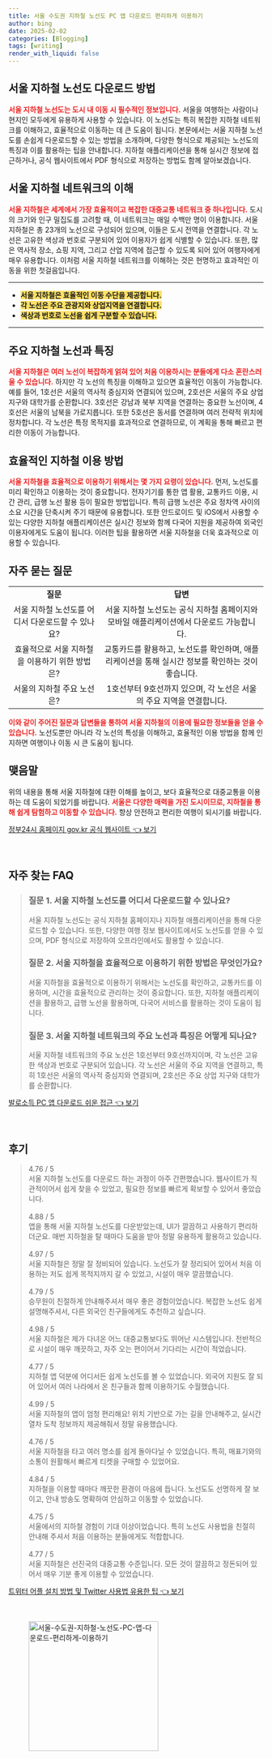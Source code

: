 ```yaml
---
title: 서울 수도권 지하철 노선도 PC 앱 다운로드 편리하게 이용하기
author: bing
date: 2025-02-02
categories: [Blogging]
tags: [writing]
render_with_liquid: false
---
```



<h2 id='서울-지하철-노선도-다운로드'>서울 지하철 노선도 다운로드 방법</h2>

<p><b><span style="color: #ee2323;">서울 지하철 노선도는 도시 내 이동 시 필수적인 정보입니다.</span></b> 서울을 여행하는 사람이나 현지인 모두에게 유용하게 사용할 수 있습니다. 이 노선도는 특히 복잡한 지하철 네트워크를 이해하고, 효율적으로 이동하는 데 큰 도움이 됩니다. 본문에서는 서울 지하철 노선도를 손쉽게 다운로드할 수 있는 방법을 소개하며, 다양한 형식으로 제공되는 노선도의 특징과 이를 활용하는 팁을 안내합니다. 지하철 애플리케이션을 통해 실시간 정보에 접근하거나, 공식 웹사이트에서 PDF 형식으로 저장하는 방법도 함께 알아보겠습니다. </p>

<h2 id='서울-지하철-네트워크-이해하기'>서울 지하철 네트워크의 이해</h2>

<p><b><span style="color: #ee2323;">서울 지하철은 세계에서 가장 효율적이고 복잡한 대중교통 네트워크 중 하나입니다.</span></b> 도시의 크기와 인구 밀집도를 고려할 때, 이 네트워크는 매일 수백만 명이 이용합니다. 서울 지하철은 총 23개의 노선으로 구성되어 있으며, 이들은 도시 전역을 연결합니다. 각 노선은 고유한 색상과 번호로 구분되어 있어 이용자가 쉽게 식별할 수 있습니다. 또한, 많은 역사적 장소, 쇼핑 지역, 그리고 산업 지역에 접근할 수 있도록 되어 있어 여행자에게 매우 유용합니다. 이처럼 서울 지하철 네트워크를 이해하는 것은 현명하고 효과적인 이동을 위한 첫걸음입니다.</p>

<hr />

<ul>
    <li><b><span style="background-color: #ffe066;">서울 지하철은 효율적인 이동 수단을 제공합니다.</span></b></li>
    <li><b><span style="background-color: #ffe066;">각 노선은 주요 관광지와 상업지역을 연결합니다.</span></b></li>
    <li><b><span style="background-color: #ffe066;">색상과 번호로 노선을 쉽게 구분할 수 있습니다.</span></b></li>
</ul>

<hr />

<h2 id='주요-지하철-노선과-특징'>주요 지하철 노선과 특징</h2>

<p><b><span style="color: #ee2323;">서울 지하철은 여러 노선이 복잡하게 얽혀 있어 처음 이용하시는 분들에게 다소 혼란스러울 수 있습니다.</span></b> 하지만 각 노선의 특징을 이해하고 있으면 효율적인 이동이 가능합니다. 예를 들어, 1호선은 서울의 역사적 중심지와 연결되어 있으며, 2호선은 서울의 주요 상업 지구와 대학가를 순환합니다. 3호선은 강남과 북부 지역을 연결하는 중요한 노선이며, 4호선은 서울의 남북을 가로지릅니다. 또한 5호선은 동서를 연결하며 여러 전략적 위치에 정차합니다. 각 노선은 특정 목적지를 효과적으로 연결하므로, 이 계획을 통해 빠르고 편리한 이동이 가능합니다.</p>

<h2 id='효율적인-지하철-이용-방법'>효율적인 지하철 이용 방법</h2>

<p><b><span style="color: #ee2323;">서울 지하철을 효율적으로 이용하기 위해서는 몇 가지 요령이 있습니다.</span></b> 먼저, 노선도를 미리 확인하고 이용하는 것이 중요합니다. 전자기기를 통한 앱 활용, 교통카드 이용, 시간 관리, 급행 노선 활용 등이 필요한 방법입니다. 특히 급행 노선은 주요 정차역 사이의 소요 시간을 단축시켜 주기 때문에 유용합니다. 또한 안드로이드 및 iOS에서 사용할 수 있는 다양한 지하철 애플리케이션은 실시간 정보와 함께 다국어 지원을 제공하여 외국인 이용자에게도 도움이 됩니다. 이러한 팁을 활용하면 서울 지하철을 더욱 효과적으로 이용할 수 있습니다.</p>

<h2 id='자주-묻는-질문'>자주 묻는 질문</h2>

<table>
    <tr>
        <td style="text-align: center; height: 17px;"><b>질문</b></td>
        <td style="text-align: center; height: 17px;"><b>답변</b></td>
    </tr>
    <tr>
        <td style="text-align: center; height: 17px;">서울 지하철 노선도를 어디서 다운로드할 수 있나요?</td>
        <td style="text-align: center; height: 17px;">서울 지하철 노선도는 공식 지하철 홈페이지와 모바일 애플리케이션에서 다운로드 가능합니다.</td>
    </tr>
    <tr>
        <td style="text-align: center; height: 17px;">효율적으로 서울 지하철을 이용하기 위한 방법은?</td>
        <td style="text-align: center; height: 17px;">교통카드를 활용하고, 노선도를 확인하며, 애플리케이션을 통해 실시간 정보를 확인하는 것이 좋습니다.</td>
    </tr>
    <tr>
        <td style="text-align: center; height: 17px;">서울의 지하철 주요 노선은?</td>
        <td style="text-align: center; height: 17px;">1호선부터 9호선까지 있으며, 각 노선은 서울의 주요 지역을 연결합니다.</td>
    </tr>
</table>

<p><b><span style="color: #ee2323;">이와 같이 주어진 질문과 답변들을 통하여 서울 지하철의 이용에 필요한 정보들을 얻을 수 있습니다.</span></b> 노선도뿐만 아니라 각 노선의 특성을 이해하고, 효율적인 이용 방법을 함께 인지하면 여행이나 이동 시 큰 도움이 됩니다.</p>

<h2 id='맺음말'>맺음말</h2>

<p>위의 내용을 통해 서울 지하철에 대한 이해를 높이고, 보다 효율적으로 대중교통을 이용하는 데 도움이 되었기를 바랍니다. <b><span style="color: #ee2323;">서울은 다양한 매력을 가진 도시이므로, 지하철을 통해 쉽게 탐험하고 이동할 수 있습니다.</span></b> 항상 안전하고 편리한 여행이 되시기를 바랍니다.</p>


<p><a class="click-button" title="정부24시 홈페이지 gov.kr 공식 웹사이트" href="https://somered.github.io/posts/%EC%A0%95%EB%B6%8024%EC%8B%9C-%ED%99%88%ED%8E%98%EC%9D%B4%EC%A7%80-gov.kr-%EA%B3%B5%EC%8B%9D-%EC%9B%B9%EC%82%AC%EC%9D%B4%ED%8A%B8/" rel="dofollow">정부24시 홈페이지 gov.kr 공식 웹사이트 👈 보기</a></p><br>
<h2 id='자주_찾는_FAQ'>자주 찾는 FAQ</h2>
<div itemscope="" itemtype="https://schema.org/FAQPage"> 
<blockquote> 
<div itemscope="" itemprop="mainEntity" itemtype="https://schema.org/Question"> 
<h3 itemprop="name">질문 1. 서울 지하철 노선도를 어디서 다운로드할 수 있나요?</h3> 
<div itemscope="" itemprop="acceptedAnswer" itemtype="https://schema.org/Answer"> 
<span itemprop="text"> 
<p>서울 지하철 노선도는 공식 지하철 홈페이지나 지하철 애플리케이션을 통해 다운로드할 수 있습니다. 또한, 다양한 여행 정보 웹사이트에서도 노선도를 얻을 수 있으며, PDF 형식으로 저장하여 오프라인에서도 활용할 수 있습니다.</p> 
</span> 
</div> 
</div> 
<div itemscope="" itemprop="mainEntity" itemtype="https://schema.org/Question"> 
<h3 itemprop="name">질문 2. 서울 지하철을 효율적으로 이용하기 위한 방법은 무엇인가요?</h3> 
<div itemscope="" itemprop="acceptedAnswer" itemtype="https://schema.org/Answer"> 
<span itemprop="text"> 
<p>서울 지하철을 효율적으로 이용하기 위해서는 노선도를 확인하고, 교통카드를 이용하며, 시간을 효율적으로 관리하는 것이 중요합니다. 또한, 지하철 애플리케이션을 활용하고, 급행 노선을 활용하며, 다국어 서비스를 활용하는 것이 도움이 됩니다.</p> 
</span> 
</div> 
</div> 
<div itemscope="" itemprop="mainEntity" itemtype="https://schema.org/Question"> 
<h3 itemprop="name">질문 3. 서울 지하철 네트워크의 주요 노선과 특징은 어떻게 되나요?</h3> 
<div itemscope="" itemprop="acceptedAnswer" itemtype="https://schema.org/Answer"> 
<span itemprop="text"> 
<p>서울 지하철 네트워크의 주요 노선은 1호선부터 9호선까지이며, 각 노선은 고유한 색상과 번호로 구분되어 있습니다. 각 노선은 서울의 주요 지역을 연결하고, 특히 1호선은 서울의 역사적 중심지와 연결되며, 2호선은 주요 상업 지구와 대학가를 순환합니다.</p> 
</span> 
</div> 
</div> 
</blockquote> 
</div>
<p><a class="click-button" title="발로소득 PC 앱 다운로드 쉬운 접근" href="https://somered.github.io/posts/%EB%B0%9C%EB%A1%9C%EC%86%8C%EB%93%9D-PC-%EC%95%B1-%EB%8B%A4%EC%9A%B4%EB%A1%9C%EB%93%9C-%EC%89%AC%EC%9A%B4-%EC%A0%91%EA%B7%BC/" rel="dofollow">발로소득 PC 앱 다운로드 쉬운 접근 👈 보기</a></p><br>
<h2 id='후기'>후기</h2>
<div itemscope itemtype="https://schema.org/Product">
  <blockquote>
  <div itemprop="review" itemscope itemtype="https://schema.org/Review">
      <div itemprop="reviewRating" itemscope itemtype="https://schema.org/Rating"> <span itemprop="ratingValue">4.76</span> / <span itemprop="bestRating">5</span> </div>
      <span itemprop="reviewBody">서울 지하철 노선도를 다운로드 하는 과정이 아주 간편했습니다. 웹사이트가 직관적이어서 쉽게 찾을 수 있었고, 필요한 정보를 빠르게 확보할 수 있어서 좋았습니다.</span>
  </div>
  <br>
  <div itemprop="review" itemscope itemtype="https://schema.org/Review">
      <div itemprop="reviewRating" itemscope itemtype="https://schema.org/Rating"> <span itemprop="ratingValue">4.88</span> / <span itemprop="bestRating">5</span> </div>
      <span itemprop="reviewBody">앱을 통해 서울 지하철 노선도를 다운받았는데, UI가 깔끔하고 사용하기 편리하더군요. 매번 지하철을 탈 때마다 도움을 받아 정말 유용하게 활용하고 있습니다.</span>
  </div>
  <br>
  <div itemprop="review" itemscope itemtype="https://schema.org/Review">
      <div itemprop="reviewRating" itemscope itemtype="https://schema.org/Rating"> <span itemprop="ratingValue">4.97</span> / <span itemprop="bestRating">5</span> </div>
      <span itemprop="reviewBody">서울 지하철은 정말 잘 정비되어 있습니다. 노선도가 잘 정리되어 있어서 처음 이용하는 저도 쉽게 목적지까지 갈 수 있었고, 시설이 매우 깔끔했습니다.</span>
  </div>
  <br>
  <div itemprop="review" itemscope itemtype="https://schema.org/Review">
      <div itemprop="reviewRating" itemscope itemtype="https://schema.org/Rating"> <span itemprop="ratingValue">4.79</span> / <span itemprop="bestRating">5</span> </div>
      <span itemprop="reviewBody">승무원이 친절하게 안내해주셔서 매우 좋은 경험이었습니다. 복잡한 노선도 쉽게 설명해주셔서, 다른 외국인 친구들에게도 추천하고 싶습니다.</span>
  </div>
  <br>
  <div itemprop="review" itemscope itemtype="https://schema.org/Review">
      <div itemprop="reviewRating" itemscope itemtype="https://schema.org/Rating"> <span itemprop="ratingValue">4.98</span> / <span itemprop="bestRating">5</span> </div>
      <span itemprop="reviewBody">서울 지하철은 제가 다녀온 어느 대중교통보다도 뛰어난 시스템입니다. 전반적으로 시설이 매우 깨끗하고, 자주 오는 편이어서 기다리는 시간이 적었습니다.</span>
  </div>
  <br>
  <div itemprop="review" itemscope itemtype="https://schema.org/Review">
      <div itemprop="reviewRating" itemscope itemtype="https://schema.org/Rating"> <span itemprop="ratingValue">4.77</span> / <span itemprop="bestRating">5</span> </div>
      <span itemprop="reviewBody">지하철 앱 덕분에 어디서든 쉽게 노선도를 볼 수 있었습니다. 외국어 지원도 잘 되어 있어서 여러 나라에서 온 친구들과 함께 이용하기도 수월했습니다.</span>
  </div>
  <br>
  <div itemprop="review" itemscope itemtype="https://schema.org/Review">
      <div itemprop="reviewRating" itemscope itemtype="https://schema.org/Rating"> <span itemprop="ratingValue">4.99</span> / <span itemprop="bestRating">5</span> </div>
      <span itemprop="reviewBody">서울 지하철의 앱이 엄청 편리해요! 위치 기반으로 가는 길을 안내해주고, 실시간 열차 도착 정보까지 제공해줘서 정말 유용했습니다.</span>
  </div>
  <br>
  <div itemprop="review" itemscope itemtype="https://schema.org/Review">
      <div itemprop="reviewRating" itemscope itemtype="https://schema.org/Rating"> <span itemprop="ratingValue">4.76</span> / <span itemprop="bestRating">5</span> </div>
      <span itemprop="reviewBody">서울 지하철을 타고 여러 명소를 쉽게 돌아다닐 수 있었습니다. 특히, 매표기와의 소통이 원활해서 빠르게 티켓을 구매할 수 있었어요.</span>
  </div>
  <br>
  <div itemprop="review" itemscope itemtype="https://schema.org/Review">
      <div itemprop="reviewRating" itemscope itemtype="https://schema.org/Rating"> <span itemprop="ratingValue">4.84</span> / <span itemprop="bestRating">5</span> </div>
      <span itemprop="reviewBody">지하철을 이용할 때마다 깨끗한 환경이 마음에 듭니다. 노선도도 선명하게 잘 보이고, 안내 방송도 명확하여 안심하고 이동할 수 있었습니다.</span>
  </div>
  <br>
  <div itemprop="review" itemscope itemtype="https://schema.org/Review">
      <div itemprop="reviewRating" itemscope itemtype="https://schema.org/Rating"> <span itemprop="ratingValue">4.75</span> / <span itemprop="bestRating">5</span> </div>
      <span itemprop="reviewBody">서울에서의 지하철 경험이 기대 이상이었습니다. 특히 노선도 사용법을 친절히 안내해 주셔서 처음 이용하는 분들에게도 적합합니다.</span>
  </div>
  <br>
  <div itemprop="review" itemscope itemtype="https://schema.org/Review">
      <div itemprop="reviewRating" itemscope itemtype="https://schema.org/Rating"> <span itemprop="ratingValue">4.77</span> / <span itemprop="bestRating">5</span> </div>
      <span itemprop="reviewBody">서울 지하철은 선진국의 대중교통 수준입니다. 모든 것이 깔끔하고 정돈되어 있어서 매우 기분 좋게 이용할 수 있었습니다.</span>
  </div>
  </blockquote>
</div>
<p><a class="click-button" title="트위터 어플 설치 방법 및 Twitter 사용법 유용한 팁" href="https://somered.github.io/posts/%ED%8A%B8%EC%9C%84%ED%84%B0-%EC%96%B4%ED%94%8C-%EC%84%A4%EC%B9%98-%EB%B0%A9%EB%B2%95-%EB%B0%8F-Twitter-%EC%82%AC%EC%9A%A9%EB%B2%95-%EC%9C%A0%EC%9A%A9%ED%95%9C-%ED%8C%81/" rel="dofollow">트위터 어플 설치 방법 및 Twitter 사용법 유용한 팁 👈 보기</a></p><br>
<figure class="image"><img src="https://somered.github.io/assets/img/thumbnail/서울-수도권-지하철-노선도-PC-앱-다운로드-편리하게-이용하기.webp" alt="서울-수도권-지하철-노선도-PC-앱-다운로드-편리하게-이용하기" width="256" height="256"></figure>